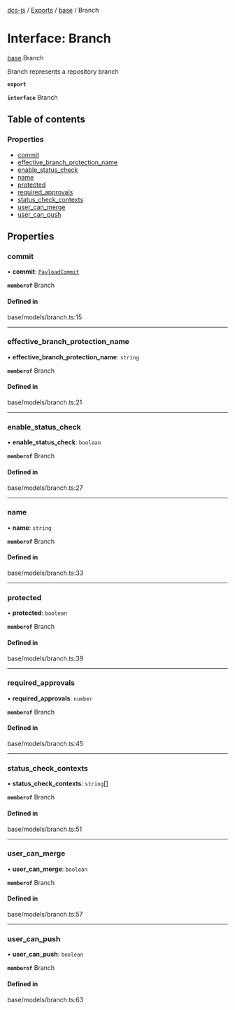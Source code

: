 [dcs-js](../README.md) / [Exports](../modules.md) / [base](../modules/base.md) / Branch

# Interface: Branch

[base](../modules/base.md).Branch

Branch represents a repository branch

**`export`**

**`interface`** Branch

## Table of contents

### Properties

- [commit](base.Branch.md#commit)
- [effective\_branch\_protection\_name](base.Branch.md#effective_branch_protection_name)
- [enable\_status\_check](base.Branch.md#enable_status_check)
- [name](base.Branch.md#name)
- [protected](base.Branch.md#protected)
- [required\_approvals](base.Branch.md#required_approvals)
- [status\_check\_contexts](base.Branch.md#status_check_contexts)
- [user\_can\_merge](base.Branch.md#user_can_merge)
- [user\_can\_push](base.Branch.md#user_can_push)

## Properties

### <a id="commit" name="commit"></a> commit

• **commit**: [`PayloadCommit`](base.PayloadCommit.md)

**`memberof`** Branch

#### Defined in

base/models/branch.ts:15

___

### <a id="effective_branch_protection_name" name="effective_branch_protection_name"></a> effective\_branch\_protection\_name

• **effective\_branch\_protection\_name**: `string`

**`memberof`** Branch

#### Defined in

base/models/branch.ts:21

___

### <a id="enable_status_check" name="enable_status_check"></a> enable\_status\_check

• **enable\_status\_check**: `boolean`

**`memberof`** Branch

#### Defined in

base/models/branch.ts:27

___

### <a id="name" name="name"></a> name

• **name**: `string`

**`memberof`** Branch

#### Defined in

base/models/branch.ts:33

___

### <a id="protected" name="protected"></a> protected

• **protected**: `boolean`

**`memberof`** Branch

#### Defined in

base/models/branch.ts:39

___

### <a id="required_approvals" name="required_approvals"></a> required\_approvals

• **required\_approvals**: `number`

**`memberof`** Branch

#### Defined in

base/models/branch.ts:45

___

### <a id="status_check_contexts" name="status_check_contexts"></a> status\_check\_contexts

• **status\_check\_contexts**: `string`[]

**`memberof`** Branch

#### Defined in

base/models/branch.ts:51

___

### <a id="user_can_merge" name="user_can_merge"></a> user\_can\_merge

• **user\_can\_merge**: `boolean`

**`memberof`** Branch

#### Defined in

base/models/branch.ts:57

___

### <a id="user_can_push" name="user_can_push"></a> user\_can\_push

• **user\_can\_push**: `boolean`

**`memberof`** Branch

#### Defined in

base/models/branch.ts:63
